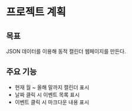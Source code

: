 # 프로젝트 계획

## 목표
JSON 데이터를 이용해 동적 캘린더 웹페이지를 만든다.

## 주요 기능
- 현재 월 ~ 올해 말까지 캘린더 표시
- 날짜 클릭 시 이벤트 목록 표시
- 이벤트 클릭 시 마크다운 내용 표시